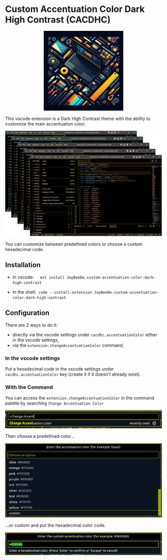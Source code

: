 # Custom Accentuation Color Dark High Contrast (CACDHC)

<div style="text-align: center;">
    <img src="https://raw.githubusercontent.com/JayBeeDe/vscode_extensions/refs/heads/master/cacdhc/images/logo.png" title="Custom Accentuation Color Dark High Contrast (CACDHC)" alt="Custom Accentuation Color Dark High Contrast (CACDHC)" width="256" height="256" />
</div>

This vscode extension is a Dark High Contrast theme with the ability to customize the main accentuation color.

<div style="text-align: center;">
    <img src="https://raw.githubusercontent.com/JayBeeDe/vscode_extensions/refs/heads/master/cacdhc/images/screenshots.png" title="Screenshots" alt="Screenshots" />
</div>

You can customize between predefined colors or choose a custom hexadecimal code.

## Installation

* In vscode: &nbsp;&nbsp;&nbsp;&nbsp;`ext install JayBeeDe.custom-accentuation-color-dark-high-contrast`

* In the shell: &nbsp;`code --install-extension JayBeeDe.custom-accentuation-color-dark-high-contrast`

## Configuration

There are 2 ways to do it:

- directly via the vscode settings under `cacdhc.accentuationColor`
either in the vscode settings,
- via the `extension.changeAccentuationColor` command,

### In the vscode settings

Put a hexadecimal code in the vscode settings under `cacdhc.accentuationColor` key (create it if it doesn't already exist).

### With the Command

You can access the `extension.changeAccentuationColor` in the command palette by searching `Change Accentuation Color`

<div style="text-align: center;">
    <img src="https://raw.githubusercontent.com/JayBeeDe/vscode_extensions/refs/heads/master/cacdhc/images/1.png" title="Change Accentuation Color" alt="Change Accentuation Color" />
</div>

Then choose a predefined color...

<div style="text-align: center;">
    <img src="https://raw.githubusercontent.com/JayBeeDe/vscode_extensions/refs/heads/master/cacdhc/images/2.png" title="Enter the accentuation color" alt="Enter the accentuation color" />
</div>

...or custom and put the hexadecimal color code.

<div style="text-align: center;">
    <img src="https://raw.githubusercontent.com/JayBeeDe/vscode_extensions/refs/heads/master/cacdhc/images/3.png" title="Enter the custom accentuation color" alt="Enter the custom accentuation color" />
</div>
